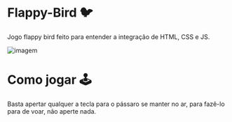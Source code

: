 # Flappy-Bird :bird:
Jogo flappy bird feito para entender a integração de HTML, CSS e JS.

![imagem](imgs/flappy.gif)

# Como jogar :joystick:
Basta apertar qualquer a tecla para o pássaro se manter no ar, para fazê-lo para de voar, não aperte nada.